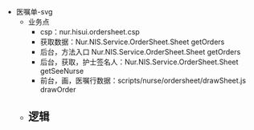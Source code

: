 

- 医嘱单-svg
	- 业务点
		- csp：nur.hisui.ordersheet.csp
		- 获取数据：Nur.NIS.Service.OrderSheet.Sheet  getOrders
		- 后台，方法入口  Nur.NIS.Service.OrderSheet.Sheet  getOrders
		- 后台，获取，护士签名人：Nur.NIS.Service.OrderSheet.Sheet  getSeeNurse
		- 前台，画，医嘱行数据：scripts/nurse/ordersheet/drawSheet.js   drawOrder
	- 逻辑
		- 

